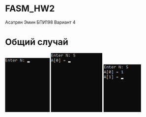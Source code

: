 # FASM_HW2
Асатрян Эмин БПИ198 Вариант 4
# Общий случай
![](FASM_HW2/1.png)
![](FASM_HW2/2.png)
![](FASM_HW2/3.png)
